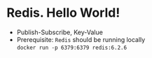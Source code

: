 # Redis. Hello World!
* Publish-Subscribe, Key-Value
* Prerequisite: `Redis` should be running locally \
    `docker run -p 6379:6379 redis:6.2.6`